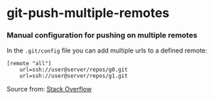 # git-push-multiple-remotes
### Manual configuration for pushing on multiple remotes

In the `.git/config` file you can add multiple urls to a defined remote:

```
[remote "all"]
    url=ssh://user@server/repos/g0.git
    url=ssh://user@server/repos/g1.git
```
     
Source from: [Stack Overflow](https://stackoverflow.com/questions/4255865/git-push-to-multiple-repositories-simultaneously#answer-4255934)
